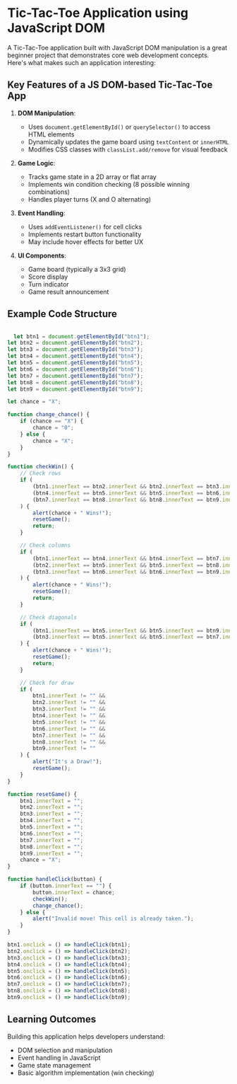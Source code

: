 ###

# Tic-Tac-Toe Application using JavaScript DOM

A Tic-Tac-Toe application built with JavaScript DOM manipulation is a great beginner project that demonstrates core web development concepts. Here's what makes such an application interesting:

## Key Features of a JS DOM-based Tic-Tac-Toe App

1. **DOM Manipulation**:
   - Uses `document.getElementById()` or `querySelector()` to access HTML elements
   - Dynamically updates the game board using `textContent` or `innerHTML`
   - Modifies CSS classes with `classList.add/remove` for visual feedback

2. **Game Logic**:
   - Tracks game state in a 2D array or flat array
   - Implements win condition checking (8 possible winning combinations)
   - Handles player turns (X and O alternating)

3. **Event Handling**:
   - Uses `addEventListener()` for cell clicks
   - Implements restart button functionality
   - May include hover effects for better UX

4. **UI Components**:
   - Game board (typically a 3x3 grid)
   - Score display
   - Turn indicator
   - Game result announcement

## Example Code Structure

```javascript

  let btn1 = document.getElementById("btn1");
let btn2 = document.getElementById("btn2");
let btn3 = document.getElementById("btn3");
let btn4 = document.getElementById("btn4");
let btn5 = document.getElementById("btn5");
let btn6 = document.getElementById("btn6");
let btn7 = document.getElementById("btn7");
let btn8 = document.getElementById("btn8");
let btn9 = document.getElementById("btn9");

let chance = "X";

function change_chance() {
    if (chance == "X") {
        chance = "0";
    } else {
        chance = "X";
    }
}

function checkWin() {
    // Check rows
    if (
        (btn1.innerText == btn2.innerText && btn2.innerText == btn3.innerText && btn1.innerText != "") ||
        (btn4.innerText == btn5.innerText && btn5.innerText == btn6.innerText && btn4.innerText != "") ||
        (btn7.innerText == btn8.innerText && btn8.innerText == btn9.innerText && btn7.innerText != "")
    ) {
        alert(chance + " Wins!");
        resetGame();
        return;
    }

    // Check columns
    if (
        (btn1.innerText == btn4.innerText && btn4.innerText == btn7.innerText && btn1.innerText != "") ||
        (btn2.innerText == btn5.innerText && btn5.innerText == btn8.innerText && btn2.innerText != "") ||
        (btn3.innerText == btn6.innerText && btn6.innerText == btn9.innerText && btn3.innerText != "")
    ) {
        alert(chance + " Wins!");
        resetGame();
        return;
    }

    // Check diagonals
    if (
        (btn1.innerText == btn5.innerText && btn5.innerText == btn9.innerText && btn1.innerText != "") ||
        (btn3.innerText == btn5.innerText && btn5.innerText == btn7.innerText && btn3.innerText != "")
    ) {
        alert(chance + " Wins!");
        resetGame();
        return;
    }

    // Check for draw
    if (
        btn1.innerText != "" &&
        btn2.innerText != "" &&
        btn3.innerText != "" &&
        btn4.innerText != "" &&
        btn5.innerText != "" &&
        btn6.innerText != "" &&
        btn7.innerText != "" &&
        btn8.innerText != "" &&
        btn9.innerText != ""
    ) {
        alert("It's a Draw!");
        resetGame();
    }
}

function resetGame() {
    btn1.innerText = "";
    btn2.innerText = "";
    btn3.innerText = "";
    btn4.innerText = "";
    btn5.innerText = "";
    btn6.innerText = "";
    btn7.innerText = "";
    btn8.innerText = "";
    btn9.innerText = "";
    chance = "X";
}

function handleClick(button) {
    if (button.innerText == "") {
        button.innerText = chance;
        checkWin();
        change_chance();
    } else {
        alert("Invalid move! This cell is already taken.");
    }
}

btn1.onclick = () => handleClick(btn1);
btn2.onclick = () => handleClick(btn2);
btn3.onclick = () => handleClick(btn3);
btn4.onclick = () => handleClick(btn4);
btn5.onclick = () => handleClick(btn5);
btn6.onclick = () => handleClick(btn6);
btn7.onclick = () => handleClick(btn7);
btn8.onclick = () => handleClick(btn8);
btn9.onclick = () => handleClick(btn9);


```

## Learning Outcomes

Building this application helps developers understand:
- DOM selection and manipulation
- Event handling in JavaScript
- Game state management
- Basic algorithm implementation (win checking)

###
